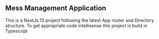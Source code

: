 ## Mess Management Application
This is a NextJs 13 project following the latest App router and Directory structure.
To get appropriate code intellisense this project is build in Typescript